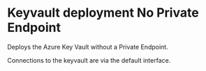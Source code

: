 
# Keyvault deployment No Private Endpoint

Deploys the Azure Key Vault without a Private Endpoint. 

Connections to the keyvault are via the default interface.

## 
